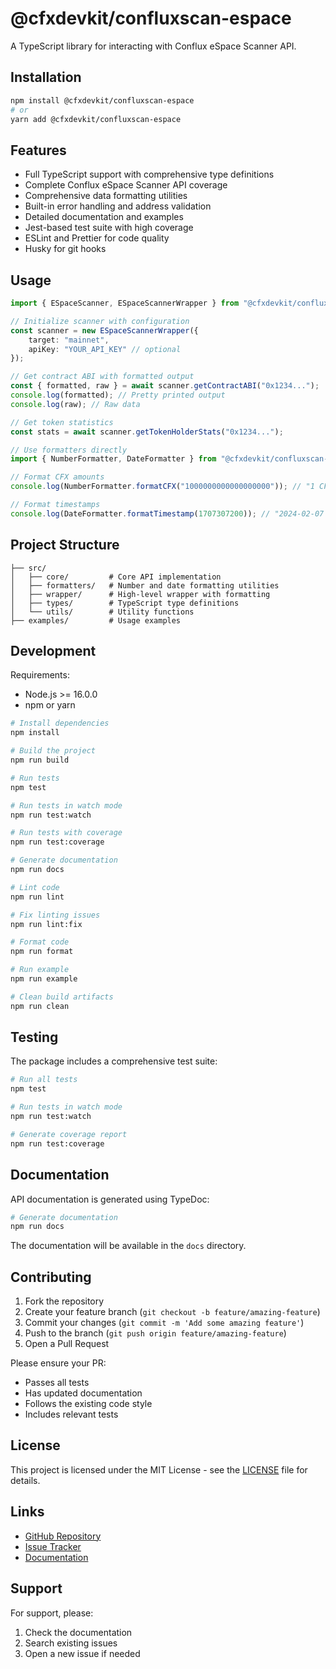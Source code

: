 # @cfxdevkit/confluxscan-espace

A TypeScript library for interacting with Conflux eSpace Scanner API.

## Installation

```bash
npm install @cfxdevkit/confluxscan-espace
# or
yarn add @cfxdevkit/confluxscan-espace
```

## Features

- Full TypeScript support with comprehensive type definitions
- Complete Conflux eSpace Scanner API coverage
- Comprehensive data formatting utilities
- Built-in error handling and address validation
- Detailed documentation and examples
- Jest-based test suite with high coverage
- ESLint and Prettier for code quality
- Husky for git hooks

## Usage

```typescript
import { ESpaceScanner, ESpaceScannerWrapper } from "@cfxdevkit/confluxscan-espace";

// Initialize scanner with configuration
const scanner = new ESpaceScannerWrapper({ 
    target: "mainnet", 
    apiKey: "YOUR_API_KEY" // optional
});

// Get contract ABI with formatted output
const { formatted, raw } = await scanner.getContractABI("0x1234...");
console.log(formatted); // Pretty printed output
console.log(raw); // Raw data

// Get token statistics
const stats = await scanner.getTokenHolderStats("0x1234...");

// Use formatters directly
import { NumberFormatter, DateFormatter } from "@cfxdevkit/confluxscan-espace";

// Format CFX amounts
console.log(NumberFormatter.formatCFX("1000000000000000000")); // "1 CFX"

// Format timestamps
console.log(DateFormatter.formatTimestamp(1707307200)); // "2024-02-07 12:00:00"
```

## Project Structure

```
├── src/
│   ├── core/         # Core API implementation
│   ├── formatters/   # Number and date formatting utilities
│   ├── wrapper/      # High-level wrapper with formatting
│   ├── types/        # TypeScript type definitions
│   └── utils/        # Utility functions
├── examples/         # Usage examples
```

## Development

Requirements:
- Node.js >= 16.0.0
- npm or yarn

```bash
# Install dependencies
npm install

# Build the project
npm run build

# Run tests
npm test

# Run tests in watch mode
npm run test:watch

# Run tests with coverage
npm run test:coverage

# Generate documentation
npm run docs

# Lint code
npm run lint

# Fix linting issues
npm run lint:fix

# Format code
npm run format

# Run example
npm run example

# Clean build artifacts
npm run clean
```

## Testing

The package includes a comprehensive test suite:

```bash
# Run all tests
npm test

# Run tests in watch mode
npm run test:watch

# Generate coverage report
npm run test:coverage
```

## Documentation

API documentation is generated using TypeDoc:

```bash
# Generate documentation
npm run docs
```

The documentation will be available in the `docs` directory.

## Contributing

1. Fork the repository
2. Create your feature branch (`git checkout -b feature/amazing-feature`)
3. Commit your changes (`git commit -m 'Add some amazing feature'`)
4. Push to the branch (`git push origin feature/amazing-feature`)
5. Open a Pull Request

Please ensure your PR:
- Passes all tests
- Has updated documentation
- Follows the existing code style
- Includes relevant tests

## License

This project is licensed under the MIT License - see the [LICENSE](LICENSE) file for details.

## Links

- [GitHub Repository](https://github.com/cfxdevkit/espace-scanner)
- [Issue Tracker](https://github.com/cfxdevkit/espace-scanner/issues)
- [Documentation](https://github.com/cfxdevkit/espace-scanner#readme)

## Support

For support, please:
1. Check the documentation
2. Search existing issues
3. Open a new issue if needed 